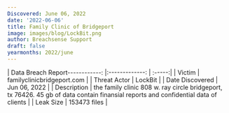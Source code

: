 ```yaml
---
Discovered: June 06, 2022
date: '2022-06-06'
title: Family Clinic of Bridgeport
image: images/blog/LockBit.png
author: Breachsense Support
draft: false
yearmonths: 2022/june
---
```


| Data Breach Report------------:   |:-------------:    | :-----:|
| Victim    | familyclinicbridgeport.com      | 
| Threat Actor    | LockBit      | 
| Date Discovered    | Jun 06, 2022      | 
| Description    | the family clinic 808 w. ray circle bridgeport, tx 76426. 45 gb of data contain finansial reports and confidential data of clients       | 
| Leak Size    | 153473 files      | 

